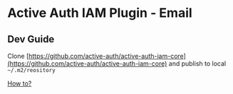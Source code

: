 # Active Auth IAM Plugin - Email

## Dev Guide

Clone [https://github.com/active-auth/active-auth-iam-core](https://github.com/active-auth/active-auth-iam-core) and publish to local `~/.m2/reository`

[How to?](https://github.com/active-auth/active-auth-iam-core/blob/main/DEV_GUIDE.md)